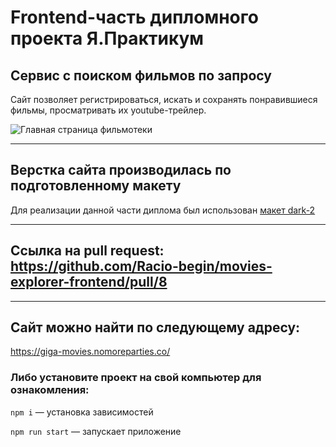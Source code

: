 # Frontend-часть дипломного проекта Я.Практикум

## Сервис с поиском фильмов по запросу
Сайт позволяет регистрироваться, искать и сохранять понравившиеся фильмы, просматривать их youtube-трейлер.

![Главная страница фильмотеки](https://github.com/Racio-begin/movies-explorer-frontend/images/main_page.png)

 --- 

## Верстка сайта производилась по подготовленному макету
Для реализации данной части диплома был использован [макет dark-2](https://www.figma.com/file/6FMWkB94wE7KTkcCgUXtnC/light-1?type=design&node-id=1-7266&mode=design&t=zNus89utRChXTMkx-0)

 --- 

## Ссылка на pull request: https://github.com/Racio-begin/movies-explorer-frontend/pull/8

 --- 

## Сайт можно найти по следующему адресу:
https://giga-movies.nomoreparties.co/

### Либо установите проект на свой компьютер для ознакомления:

```npm i``` — установка зависимостей

```npm run start``` — запускает приложение
